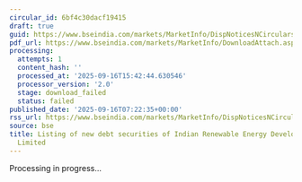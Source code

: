 ```yaml
---
circular_id: 6bf4c30dacf19415
draft: true
guid: https://www.bseindia.com/markets/MarketInfo/DispNoticesNCirculars.aspx?Noticeid={434A3A1B-1C79-448B-8030-963A6B708E92}&noticeno=20250916-1&dt=09/16/2025&icount=1&totcount=78&flag=0
pdf_url: https://www.bseindia.com/markets/MarketInfo/DownloadAttach.aspx?id=20250916-1&attachedId=
processing:
  attempts: 1
  content_hash: ''
  processed_at: '2025-09-16T15:42:44.630546'
  processor_version: '2.0'
  stage: download_failed
  status: failed
published_date: '2025-09-16T07:22:35+00:00'
rss_url: https://www.bseindia.com/markets/MarketInfo/DispNoticesNCirculars.aspx?Noticeid={434A3A1B-1C79-448B-8030-963A6B708E92}&noticeno=20250916-1&dt=09/16/2025&icount=1&totcount=78&flag=0
source: bse
title: Listing of new debt securities of Indian Renewable Energy Development Agency
  Limited
---
```


Processing in progress...